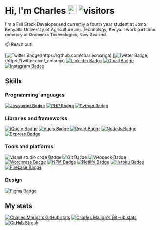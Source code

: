 # Hi, I'm Charles <img src="https://user-images.githubusercontent.com/1303154/88677602-1635ba80-d120-11ea-84d8-d263ba5fc3c0.gif" width="28px" alt="hi"> ![visitors](https://visitor-badge.glitch.me/badge?page_id=charlesmariga.charlesmariga&left_color=black&right_color=red)

I'm a Full Stack Developer and currently a fourth year student at Jomo Kenyatta University of Agriculture and Technology, Kenya. I work part time remotely at Orchestra Technologies, New Zealand.

:mailbox: Reach out!

[![Twitter Badge](https://img.shields.io/badge/-@CharlesMariga-black?style=flat&labelColor=black&logo=github&logoColor=white&link=https://twitter.com/_cmariga_)](https://github.com/charlesmariga) [![Twitter Badge](https://img.shields.io/badge/-@_cmariga_-1ca0f1?style=flat&labelColor=1ca0f1&logo=twitter&logoColor=white&link=https://twitter.com/_cmariga_)](https://twitter.com/_cmariga) [![Linkedin Badge](https://img.shields.io/badge/-@CharlesNjenga-0e76a8?style=flat&labelColor=0e76a8&logo=linkedin&logoColor=white&link=https://www.linkedin.com/in/cmariga)](https://www.linkedin.com/in/charlesnjenga) [![Gmail Badge](https://img.shields.io/badge/-@CharlesMariga-db4437?style=flat&labelColor=db4437&logo=gmail&logoColor=white)](mailto:charlesmariga37@gmail.com) [![Instagram Badge](https://img.shields.io/badge/-@_cmariga-8a3ab9?style=flat&labelColor=8a3ab9&logo=instagram&logoColor=white&link=https://www.instagram.com/_cmariga/)](https://www.instagram.com/_cmariga/)

## Skills

### Programming languages

[![Javascript Badge](https://img.shields.io/badge/-Javascript-f0db4f?style=for-the-badge&labelColor=black&logo=Javascript&logoColor=f0db4f)](#) [![PHP Badge](https://img.shields.io/badge/-PHP-878cb5?style=for-the-badge&labelColor=black&logo=php&logoColor=878cb5)](#) [![Python Badge](https://img.shields.io/badge/-python-4b8bbe?style=for-the-badge&labelColor=black&logo=python&logoColor=4b8bbe)](#)

### Libraries and frameworks

[![jQuery Badge](https://img.shields.io/badge/-jQuery-0868AC?style=for-the-badge&labelColor=black&logo=jquery&logoColor=0868AC)](#) [![Vuejs Badge](https://img.shields.io/badge/-Vue-41b883?style=for-the-badge&labelColor=black&logo=vue.js&logoColor=41b883)](#) [![React Badge](https://img.shields.io/badge/-React-61bdfd?style=for-the-badge&labelColor=black&logo=React&logoColor=61dbfb)](#) [![NodeJs Badge](https://img.shields.io/badge/-nodejs-68a063?style=for-the-badge&labelColor=black&logo=node.js&logoColor=68a063)](#) [![Express Badge](https://img.shields.io/badge/-Express-303030?style=for-the-badge&labelColor=black&logo=express&logoColor=303030)](#)

### Tools and platforms

[![Visaul studio code Badge](https://img.shields.io/badge/-Vscode-0098FF?style=for-the-badge&labelColor=black&logo=visual-studio-code&logoColor=0098FF)](#) [![Git Badge](https://img.shields.io/badge/-git-F1502F?style=for-the-badge&labelColor=black&logo=git&logoColor=F1502F)](#) [![Webpack Badge](https://img.shields.io/badge/-Webpack-8ed5fa?style=for-the-badge&labelColor=black&logo=webpack&logoColor=8ed5fa)](#) [![Wordpress Badge](https://img.shields.io/badge/-Wordpress-00749C?style=for-the-badge&labelColor=black&logo=wordpress&logoColor=00749C)](#) [![NPM Badge](https://img.shields.io/badge/-npm-CC3534?style=for-the-badge&labelColor=black&logo=npm&logoColor=CC3534)](#) [![Netlify Badge](https://img.shields.io/badge/-netlify-00C7B7?style=for-the-badge&labelColor=black&logo=netlify&logoColor=00C7B7)](#) [![Heroku Badge](https://img.shields.io/badge/-Heroku-6567a5?style=for-the-badge&labelColor=black&logo=heroku&logoColor=6567a5)](#) [![Firebase Badge](https://img.shields.io/badge/-Firebase-FFA611?style=for-the-badge&labelColor=black&logo=firebase&logoColor=FFA611)](#)

### Design

[![Figma Badge](https://img.shields.io/badge/-Figma-e04a34?style=for-the-badge&labelColor=black&logo=figma&logoColor=e04a34)](#)

## My stats

[![Charles Mariga's GitHub stats](https://github-readme-stats.vercel.app/api?username=CharlesMariga&theme=dark&count_private=true&show_icons=true&hide_border=true&include_all_commits=true&card_width=427&icon_color=fb8c00&ring=FB8C00&title_color=FB8C00)](https://github.com/anuraghazra/github-readme-stats) [![Charles Mariga's GitHub stats](https://github-readme-stats.vercel.app/api/top-langs/?username=CharlesMariga&langs_count=8&theme=dark&count_private=true&show_icons=true&layout=compact&hide_border=true&include_all_commits=true&card_width=427&&icon_color=fb8c00&title_color=FB8C00)](https://github.com/anuraghazra/github-readme-stats) [![GitHub Streak](https://github-readme-streak-stats.herokuapp.com?user=CharlesMariga&theme=dark&hide_border=true&ring=FB8C00&card_width=427)](https://git.io/streak-stats)
